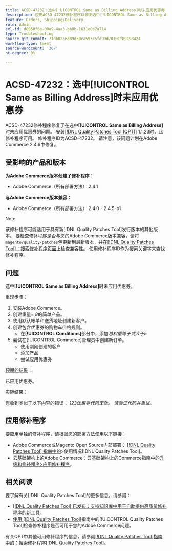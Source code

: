 ```yaml
---
title: ACSD-47232：选中[!UICONTROL Same as Billing Address]时未应用优惠券
description: 应用ACSD-47232修补程序以修复选中[!UICONTROL Same as Billing Address]后未应用优惠券的Adobe Commerce问题。
feature: Orders, Shipping/Delivery
role: Admin
exl-id: d8050f6e-00a9-4aa3-bb8b-1631e0e7a714
type: Troubleshooting
source-git-commit: 7fdb02a6d89d50ea593c5fd99d78101f89198424
workflow-type: tm+mt
source-wordcount: '367'
ht-degree: 0%

---
```


# ACSD-47232：选中[!UICONTROL Same as Billing Address]时未应用优惠券

ACSD-47232修补程序修复了在选中&#x200B;**[!UICONTROL Same as Billing Address]**&#x200B;时未应用优惠券的问题。 安装[[!DNL Quality Patches Tool (QPT)]](https://experienceleague.adobe.com/en/docs/commerce-operations/tools/quality-patches-tool/quality-patches-tool-to-self-serve-quality-patches) 1.1.23时，此修补程序可用。 修补程序ID为ACSD-47232。 请注意，该问题计划在Adobe Commerce 2.4.6中修复。

## 受影响的产品和版本

**为Adobe Commerce版本创建了修补程序：**

* Adobe Commerce（所有部署方法） 2.4.1

**与Adobe Commerce版本兼容：**

* Adobe Commerce（所有部署方法） 2.4.0 - 2.4.5-p1

>[!NOTE]
>
>该修补程序可能适用于具有新[!DNL Quality Patches Tool]发行版本的其他版本。 要检查修补程序是否与您的Adobe Commerce版本兼容，请将`magento/quality-patches`包更新到最新版本，并在[[!DNL Quality Patches Tool]：搜索修补程序页面](https://experienceleague.adobe.com/tools/commerce-quality-patches/index.html)上检查兼容性。 使用修补程序ID作为搜索关键字来查找修补程序。

## 问题

选中&#x200B;**[!UICONTROL Same as Billing Address]**&#x200B;时未应用优惠券。

<u>重现步骤</u>：

1. 安装Adobe Commerce。
1. 创建重量= *8*&#x200B;的简单产品。
1. 使用默认帐单和送货地址创建新客户。
1. 创建包含优惠券的购物车价格规则。
   * 在&#x200B;**[!UICONTROL Conditions]**&#x200B;部分中，添加&#x200B;*总权重等于或大于5*
1. 尝试在[!UICONTROL Commerce]管理员中创建新订单。
   * 使用刚刚创建的客户
   * 添加产品
   * 尝试应用优惠券

<u>预期的结果</u>：

已应用优惠券。

<u>实际结果</u>：

您收到类似于以下内容的错误： *123优惠券代码无效。 请验证代码并重试。*

## 应用修补程序

要应用单独的修补程序，请根据您的部署方法使用以下链接：

* Adobe Commerce或Magento Open Source内部部署： [[!DNL Quality Patches Tool] 指南中的](/help/tools/quality-patches-tool/usage.md)>使用情况[!DNL Quality Patches Tool]。
* 云基础架构上的Adobe Commerce：云基础架构上的Commerce指南中的[升级和修补程序>应用修补程序](https://experienceleague.adobe.com/docs/commerce-cloud-service/user-guide/develop/upgrade/apply-patches.html)。

## 相关阅读

要了解有关[!DNL Quality Patches Tool]的更多信息，请参阅：

* [[!DNL Quality Patches Tool] 已发布：支持知识库中用于自助提供高质量修补程序的新工具](https://experienceleague.adobe.com/en/docs/commerce-operations/tools/quality-patches-tool/quality-patches-tool-to-self-serve-quality-patches)。
* [使用 [!DNL Quality Patches Tool]](/help/tools/quality-patches-tool/patches-available-in-qpt/check-patch-for-magento-issue-with-magento-quality-patches.md)指南中的[!UICONTROL Quality Patches Tool]检查修补程序是否可用于您的Adobe Commerce问题。


有关QPT中其他可用修补程序的信息，请参阅[[!DNL Quality Patches Tool]指南中的](https://experienceleague.adobe.com/tools/commerce-quality-patches/index.html)：搜索修补程序[!DNL Quality Patches Tool]。
